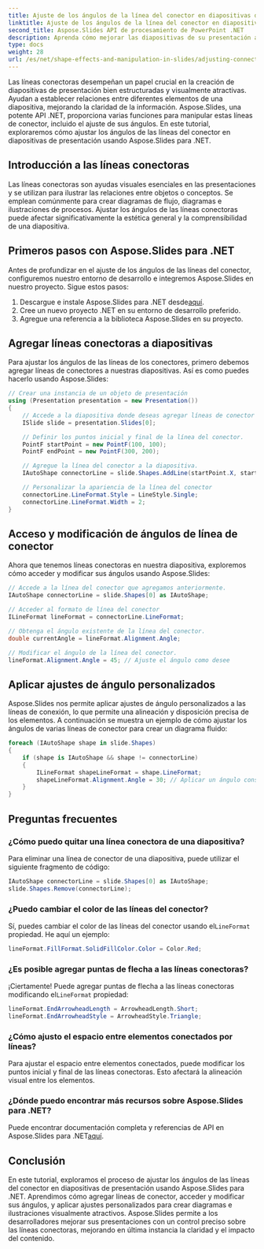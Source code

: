 ```yaml
---
title: Ajuste de los ángulos de la línea del conector en diapositivas de presentación usando Aspose.Slides
linktitle: Ajuste de los ángulos de la línea del conector en diapositivas de presentación usando Aspose.Slides
second_title: Aspose.Slides API de procesamiento de PowerPoint .NET
description: Aprenda cómo mejorar las diapositivas de su presentación ajustando los ángulos de las líneas del conector usando Aspose.Slides para .NET. Guía paso a paso con ejemplos de código.
type: docs
weight: 28
url: /es/net/shape-effects-and-manipulation-in-slides/adjusting-connector-line-angles/
---
```


Las líneas conectoras desempeñan un papel crucial en la creación de diapositivas de presentación bien estructuradas y visualmente atractivas. Ayudan a establecer relaciones entre diferentes elementos de una diapositiva, mejorando la claridad de la información. Aspose.Slides, una potente API .NET, proporciona varias funciones para manipular estas líneas de conector, incluido el ajuste de sus ángulos. En este tutorial, exploraremos cómo ajustar los ángulos de las líneas del conector en diapositivas de presentación usando Aspose.Slides para .NET.

## Introducción a las líneas conectoras

Las líneas conectoras son ayudas visuales esenciales en las presentaciones y se utilizan para ilustrar las relaciones entre objetos o conceptos. Se emplean comúnmente para crear diagramas de flujo, diagramas e ilustraciones de procesos. Ajustar los ángulos de las líneas conectoras puede afectar significativamente la estética general y la comprensibilidad de una diapositiva.

## Primeros pasos con Aspose.Slides para .NET

Antes de profundizar en el ajuste de los ángulos de las líneas del conector, configuremos nuestro entorno de desarrollo e integremos Aspose.Slides en nuestro proyecto. Sigue estos pasos:

1. Descargue e instale Aspose.Slides para .NET desde[aquí](https://releases.aspose.com/slides/net/).
2. Cree un nuevo proyecto .NET en su entorno de desarrollo preferido.
3. Agregue una referencia a la biblioteca Aspose.Slides en su proyecto.

## Agregar líneas conectoras a diapositivas

Para ajustar los ángulos de las líneas de los conectores, primero debemos agregar líneas de conectores a nuestras diapositivas. Así es como puedes hacerlo usando Aspose.Slides:

```csharp
// Crear una instancia de un objeto de presentación
using (Presentation presentation = new Presentation())
{
    // Accede a la diapositiva donde deseas agregar líneas de conector
    ISlide slide = presentation.Slides[0];

    // Definir los puntos inicial y final de la línea del conector.
    PointF startPoint = new PointF(100, 100);
    PointF endPoint = new PointF(300, 200);

    // Agregue la línea del conector a la diapositiva.
    IAutoShape connectorLine = slide.Shapes.AddLine(startPoint.X, startPoint.Y, endPoint.X, endPoint.Y);

    // Personalizar la apariencia de la línea del conector
    connectorLine.LineFormat.Style = LineStyle.Single;
    connectorLine.LineFormat.Width = 2;
}
```

## Acceso y modificación de ángulos de línea de conector

Ahora que tenemos líneas conectoras en nuestra diapositiva, exploremos cómo acceder y modificar sus ángulos usando Aspose.Slides:

```csharp
// Accede a la línea del conector que agregamos anteriormente.
IAutoShape connectorLine = slide.Shapes[0] as IAutoShape;

// Acceder al formato de línea del conector
ILineFormat lineFormat = connectorLine.LineFormat;

// Obtenga el ángulo existente de la línea del conector.
double currentAngle = lineFormat.Alignment.Angle;

// Modificar el ángulo de la línea del conector.
lineFormat.Alignment.Angle = 45; // Ajuste el ángulo como desee
```

## Aplicar ajustes de ángulo personalizados

Aspose.Slides nos permite aplicar ajustes de ángulo personalizados a las líneas de conexión, lo que permite una alineación y disposición precisa de los elementos. A continuación se muestra un ejemplo de cómo ajustar los ángulos de varias líneas de conector para crear un diagrama fluido:

```csharp
foreach (IAutoShape shape in slide.Shapes)
{
    if (shape is IAutoShape && shape != connectorLine)
    {
        ILineFormat shapeLineFormat = shape.LineFormat;
        shapeLineFormat.Alignment.Angle = 30; // Aplicar un ángulo consistente a todas las líneas.
    }
}
```

## Preguntas frecuentes

### ¿Cómo puedo quitar una línea conectora de una diapositiva?

Para eliminar una línea de conector de una diapositiva, puede utilizar el siguiente fragmento de código:

```csharp
IAutoShape connectorLine = slide.Shapes[0] as IAutoShape;
slide.Shapes.Remove(connectorLine);
```

### ¿Puedo cambiar el color de las líneas del conector?

 Sí, puedes cambiar el color de las líneas del conector usando el`LineFormat` propiedad. He aquí un ejemplo:

```csharp
lineFormat.FillFormat.SolidFillColor.Color = Color.Red;
```

### ¿Es posible agregar puntas de flecha a las líneas conectoras?

 ¡Ciertamente! Puede agregar puntas de flecha a las líneas conectoras modificando el`LineFormat` propiedad:

```csharp
lineFormat.EndArrowheadLength = ArrowheadLength.Short;
lineFormat.EndArrowheadStyle = ArrowheadStyle.Triangle;
```

### ¿Cómo ajusto el espacio entre elementos conectados por líneas?

Para ajustar el espacio entre elementos conectados, puede modificar los puntos inicial y final de las líneas conectoras. Esto afectará la alineación visual entre los elementos.

### ¿Dónde puedo encontrar más recursos sobre Aspose.Slides para .NET?

Puede encontrar documentación completa y referencias de API en Aspose.Slides para .NET[aquí](https://reference.aspose.com/slides/net/).

## Conclusión

En este tutorial, exploramos el proceso de ajustar los ángulos de las líneas del conector en diapositivas de presentación usando Aspose.Slides para .NET. Aprendimos cómo agregar líneas de conector, acceder y modificar sus ángulos, y aplicar ajustes personalizados para crear diagramas e ilustraciones visualmente atractivos. Aspose.Slides permite a los desarrolladores mejorar sus presentaciones con un control preciso sobre las líneas conectoras, mejorando en última instancia la claridad y el impacto del contenido.